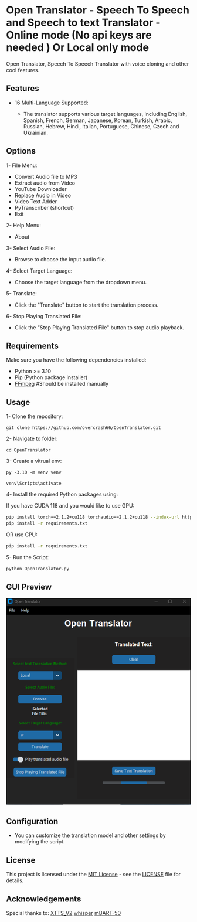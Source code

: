 # Open Translator - Speech To Speech and Speech to text Translator - Online mode (No api keys are needed ) Or Local only mode

Open Translator, Speech To Speech Translator with voice cloning and other cool features.

## Features

- 16 Multi-Language Supported:

   - The translator supports various target languages, including English, Spanish, French, German, Japanese, Korean, Turkish, Arabic, Russian, Hebrew, Hindi, Italian, Portuguese, Chinese, Czech and Ukrainian.

## Options

1- File Menu:

- Convert Audio file to MP3
- Extract audio from Video
- YouTube Downloader
- Replace Audio in Video
- Video Text Adder
- PyTranscriber (shortcut)
- Exit

2- Help Menu:

- About

3- Select Audio File:

- Browse to choose the input audio file.

4- Select Target Language:

- Choose the target language from the dropdown menu.

5- Translate:

- Click the "Translate" button to start the translation process.

6- Stop Playing Translated File:

- Click the "Stop Playing Translated File" button to stop audio playback.

## Requirements

Make sure you have the following dependencies installed:

- Python >= 3.10
- Pip (Python package installer)
- [FFmpeg](https://ffmpeg.org/download.html) #Should be installed manually

## Usage

1- Clone the repository:

```
git clone https://github.com/overcrash66/OpenTranslator.git
```

2- Navigate to folder:

```
cd OpenTranslator
```

3- Create a vitrual env:

```
py -3.10 -m venv venv
```

```
venv\Scripts\activate
```

4- Install the required Python packages using:

If you have CUDA 118 and you would like to use GPU:

```bash
pip install torch==2.1.2+cu118 torchaudio==2.1.2+cu118 --index-url https://download.pytorch.org/whl/cu118
pip install -r requirements.txt
```

OR use CPU:

```bash
pip install -r requirements.txt
```

5- Run the Script:

```bash
python OpenTranslator.py
```

## GUI Preview

![Redesigned (Custom)](Screenshot2.png)

## Configuration

- You can customize the translation model and other settings by modifying the script.

## License

This project is licensed under the [MIT License](https://opensource.org/licenses/MIT) - see the [LICENSE](LICENSE) file for details.

## Acknowledgements

Special thanks to:
[XTTS_V2](https://huggingface.co/coqui/XTTS-v2)
[whisper](https://github.com/openai/whisper)
[mBART-50](https://huggingface.co/SnypzZz/Llama2-13b-Language-translate)
